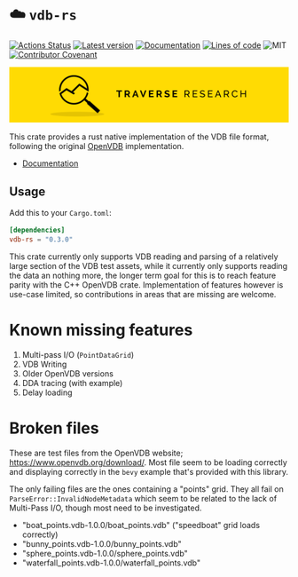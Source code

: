 ☁️ `vdb-rs`
========

[![Actions Status](https://github.com/Traverse-Research/vdb-rs/workflows/Continuous%20integration/badge.svg)](https://github.com/Traverse-Research/vdb-rs/actions)
[![Latest version](https://img.shields.io/crates/v/vdb-rs.svg)](https://crates.io/crates/vdb-rs)
[![Documentation](https://docs.rs/vdb-rs/badge.svg)](https://docs.rs/vdb-rs)
[![Lines of code](https://tokei.rs/b1/github/Traverse-Research/vdb-rs)](https://github.com/Traverse-Research/vdb-rs)
![MIT](https://img.shields.io/badge/license-MIT-blue.svg)
[![Contributor Covenant](https://img.shields.io/badge/contributor%20covenant-v1.4%20adopted-ff69b4.svg)](../master/CODE_OF_CONDUCT.md)

[![Banner](banner.png)](https://traverseresearch.nl)

This crate provides a rust native implementation of the VDB file format, following the original [OpenVDB](https://github.com/AcademySoftwareFoundation/openvdb) implementation.

- [Documentation](https://docs.rs/vdb-rs)

## Usage

Add this to your `Cargo.toml`:

```toml
[dependencies]
vdb-rs = "0.3.0"
```

This crate currently only supports VDB reading and parsing of a relatively large section of the VDB test assets, while it currently
only supports reading the data an nothing more, the longer term goal for this is to reach feature parity with the C++ OpenVDB crate.
Implementation of features however is use-case limited, so contributions in areas that are missing are welcome.

# Known missing features

1. Multi-pass I/O (`PointDataGrid`)
1. VDB Writing
1. Older OpenVDB versions
1. DDA tracing (with example)
1. Delay loading

# Broken files

These are test files from the OpenVDB website; <https://www.openvdb.org/download/>. Most file seem to be loading correctly
and displaying correctly in the `bevy` example that's provided with this library.

The only failing files are the ones containing a "points" grid.
They all fail on `ParseError::InvalidNodeMetadata` which seem to be related to the lack of Multi-Pass I/O, though most need to be investigated.

* "boat_points.vdb-1.0.0/boat_points.vdb" ("speedboat" grid loads correctly)
* "bunny_points.vdb-1.0.0/bunny_points.vdb"
* "sphere_points.vdb-1.0.0/sphere_points.vdb"
* "waterfall_points.vdb-1.0.0/waterfall_points.vdb"
